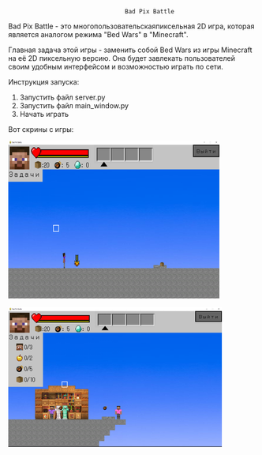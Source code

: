                                      Bad Pix Battle

Bad Pix Battle - это многопользовательскаяпиксельная 2D игра, которая является аналогом режима "Bed Wars" в "Minecraft".

Главная задача этой игры - заменить собой Bed Wars из игры Minecraft на её 2D пиксельную версию. Она будет завлекать пользователей своим удобным интерфейсом и возможностью играть по сети. 

Инструкция запуска:
1. Запустить файл server.py
2. Запустить файл main_window.py
3. Начать играть


Вот скрины с игры:


![img.png](img.png)

![img_1.png](img_1.png)